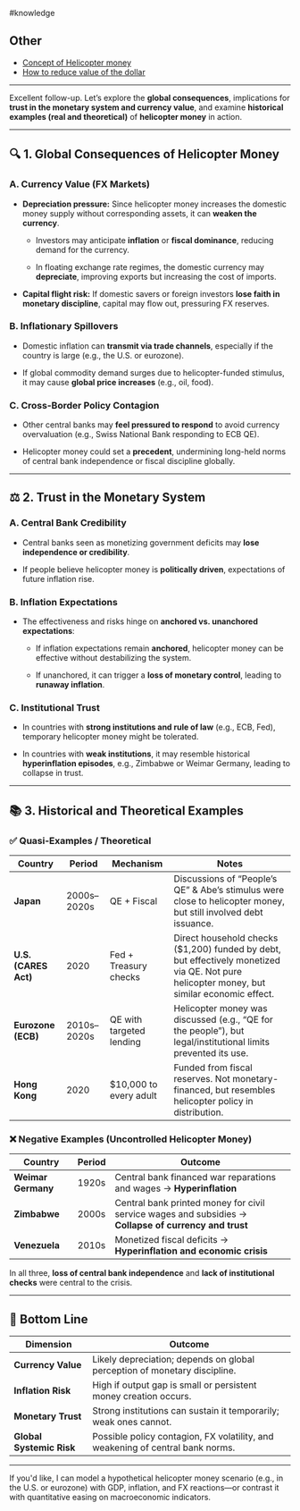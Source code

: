 \#knowledge

## Other

* [Concept of Helicopter money](Concept%20of%20Helicopter%20money.md)
* [How to reduce value of the dollar](How%20to%20reduce%20value%20of%20the%20dollar.md)

---

Excellent follow-up. Let’s explore the **global consequences**, implications for **trust in the monetary system and currency value**, and examine **historical examples (real and theoretical)** of **helicopter money** in action.

---

## 🔍 **1. Global Consequences of Helicopter Money**

### **A. Currency Value (FX Markets)**

* **Depreciation pressure:** Since helicopter money increases the domestic money supply without corresponding assets, it can **weaken the currency**.
  
  * Investors may anticipate **inflation** or **fiscal dominance**, reducing demand for the currency.
  
  * In floating exchange rate regimes, the domestic currency may **depreciate**, improving exports but increasing the cost of imports.

* **Capital flight risk:** If domestic savers or foreign investors **lose faith in monetary discipline**, capital may flow out, pressuring FX reserves.

### **B. Inflationary Spillovers**

* Domestic inflation can **transmit via trade channels**, especially if the country is large (e.g., the U.S. or eurozone).

* If global commodity demand surges due to helicopter-funded stimulus, it may cause **global price increases** (e.g., oil, food).

### **C. Cross-Border Policy Contagion**

* Other central banks may **feel pressured to respond** to avoid currency overvaluation (e.g., Swiss National Bank responding to ECB QE).

* Helicopter money could set a **precedent**, undermining long-held norms of central bank independence or fiscal discipline globally.

---

## ⚖️ **2. Trust in the Monetary System**

### **A. Central Bank Credibility**

* Central banks seen as monetizing government deficits may **lose independence or credibility**.

* If people believe helicopter money is **politically driven**, expectations of future inflation rise.

### **B. Inflation Expectations**

* The effectiveness and risks hinge on **anchored vs. unanchored expectations**:
  
  * If inflation expectations remain **anchored**, helicopter money can be effective without destabilizing the system.
  
  * If unanchored, it can trigger a **loss of monetary control**, leading to **runaway inflation**.

### **C. Institutional Trust**

* In countries with **strong institutions and rule of law** (e.g., ECB, Fed), temporary helicopter money might be tolerated.

* In countries with **weak institutions**, it may resemble historical **hyperinflation episodes**, e.g., Zimbabwe or Weimar Germany, leading to collapse in trust.

---

## 📚 **3. Historical and Theoretical Examples**

### ✅ **Quasi-Examples / Theoretical**

|Country|Period|Mechanism|Notes|
|-------|------|---------|-----|
|**Japan**|2000s–2020s|QE + Fiscal|Discussions of “People’s QE” & Abe’s stimulus were close to helicopter money, but still involved debt issuance.|
|**U.S. (CARES Act)**|2020|Fed + Treasury checks|Direct household checks ($1,200) funded by debt, but effectively monetized via QE. Not pure helicopter money, but similar economic effect.|
|**Eurozone (ECB)**|2010s–2020s|QE with targeted lending|Helicopter money was discussed (e.g., “QE for the people”), but legal/institutional limits prevented its use.|
|**Hong Kong**|2020|$10,000 to every adult|Funded from fiscal reserves. Not monetary-financed, but resembles helicopter policy in distribution.|

### ❌ **Negative Examples (Uncontrolled Helicopter Money)**

|Country|Period|Outcome|
|-------|------|-------|
|**Weimar Germany**|1920s|Central bank financed war reparations and wages → **Hyperinflation**|
|**Zimbabwe**|2000s|Central bank printed money for civil service wages and subsidies → **Collapse of currency and trust**|
|**Venezuela**|2010s|Monetized fiscal deficits → **Hyperinflation and economic crisis**|

In all three, **loss of central bank independence** and **lack of institutional checks** were central to the crisis.

---

## 🧠 **Bottom Line**

|Dimension|Outcome|
|---------|-------|
|**Currency Value**|Likely depreciation; depends on global perception of monetary discipline.|
|**Inflation Risk**|High if output gap is small or persistent money creation occurs.|
|**Monetary Trust**|Strong institutions can sustain it temporarily; weak ones cannot.|
|**Global Systemic Risk**|Possible policy contagion, FX volatility, and weakening of central bank norms.|

---

If you'd like, I can model a hypothetical helicopter money scenario (e.g., in the U.S. or eurozone) with GDP, inflation, and FX reactions—or contrast it with quantitative easing on macroeconomic indicators.
